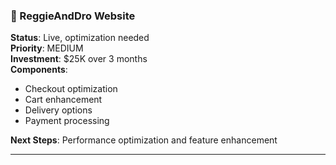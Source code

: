 ### 🏪 ReggieAndDro Website
**Status**: Live, optimization needed  
**Priority**: MEDIUM  
**Investment**: $25K over 3 months  
**Components**:
- Checkout optimization
- Cart enhancement
- Delivery options
- Payment processing

**Next Steps**: Performance optimization and feature enhancement

---
